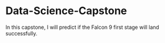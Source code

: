 # Data-Science-Capstone
In this capstone, I will predict if the Falcon 9 first stage will land successfully.
